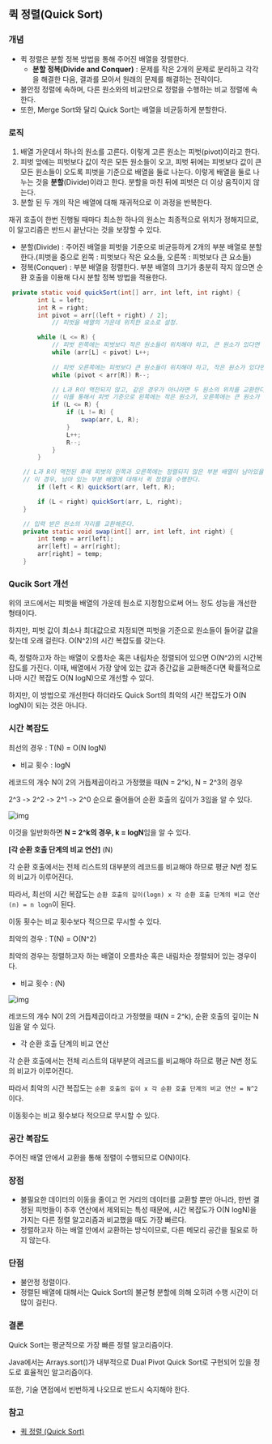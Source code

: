 ## 퀵 정렬(Quick Sort)



### 개념

- 퀵 정렬은 분할 정복 방법을 통해 주어진 배열을 정렬한다.
  - **분할 정복(Divide and Conquer)** : 문제를 작은 2개의 문제로 분리하고 각각을 해결한 다음, 결과를 모아서 원래의 문제를 해결하는 전략이다.
- 불안정 정렬에 속하며, 다른 원소와의 비교만으로 정렬을 수행하는 비교 정렬에 속한다.
- 또한, Merge Sort와 달리 Quick Sort는 배열을 비균등하게 분할한다.



### 로직

1. 배열 가운데서 하나의 원소를 고른다. 이렇게 고른 원소는 피벗(pivot)이라고 한다.
2. 피벗 앞에는 피벗보다 값이 작은 모든 원소들이 오고, 피벗 뒤에는 피벗보다 값이 큰 모든 원소들이 오도록 피벗을 기준으로 배열을 둘로 나눈다. 이렇게 배열을 둘로 나누는 것을 **분할**(Divide)이라고 한다. 분할을 마친 뒤에 피벗은 더 이상 움직이지 않는다.
3. 분할 된 두 개의 작은 배열에 대해 재귀적으로 이 과정을 반복한다.

재귀 호출이 한번 진행될 때마다 최소한 하나의 원소는 최종적으로 위치가 정해지므로, 이 알고리즘은 반드시 끝난다는 것을 보장할 수 있다.



- 분할(Divide) : 주어진 배열을 피벗을 기준으로 비균등하게 2개의 부분 배열로 분할한다.(피벗을 중으로 왼쪽 : 피벗보다 작은 요소들, 오른쪽 : 피벗보다 큰 요소들)
- 정복(Conquer) : 부분 배열을 정렬한다. 부분 배열의 크기가 충분히 작지 않으면 순환 호출을 이용해 다시 분할 정복 방법을 적용한다.



```java
 private static void quickSort(int[] arr, int left, int right) {
        int L = left;
        int R = right;
        int pivot = arr[(left + right) / 2];
   			// 피벗을 배열의 가운데 위치한 요소로 설정.

        while (L <= R) {
          	// 피벗 왼쪽에는 피벗보다 작은 원소들이 위치해야 하고, 큰 원소가 있다면 반복문을 나온다.
            while (arr[L] < pivot) L++;
			
          	// 피벗 오른쪽에는 피벗보다 큰 원소들이 위치해야 하고, 작은 원소가 있다면 반복문을 나온다.
            while (pivot < arr[R]) R--;

          	// L과 R이 역전되지 않고, 같은 경우가 아니라면 두 원소의 위치를 교환한다.
          	// 이를 통해서 피벗 기준으로 왼쪽에는 작은 원소가, 오른쪽에는 큰 원소가 위치하게 된다.
            if (L <= R) {
                if (L != R) {
                    swap(arr, L, R);
                }
                L++;
                R--;
            }
        }

   	// L과 R이 역전된 후에 피벗의 왼쪽과 오른쪽에는 정렬되지 않은 부분 배열이 남아있을 수 있다.
   	// 이 경우, 남아 있는 부분 배열에 대해서 퀵 정렬을 수행한다.
        if (left < R) quickSort(arr, left, R);

        if (L < right) quickSort(arr, L, right);
    }

    // 입력 받은 원소의 자리를 교환해준다.
    private static void swap(int[] arr, int left, int right) {
        int temp = arr[left];
        arr[left] = arr[right];
        arr[right] = temp;
    }
```



### Qucik Sort 개선

위의 코드에서는 피벗을 배열의 가운데 원소로 지정함으로써 어느 정도 성능을 개선한 형태이다.

하지만, 피벗 값이 최소나 최대값으로 지정되면 피벗을 기준으로 원소들이 들어갈 값을 찾는데 오래 걸린다. O(N^2)의 시간 복잡도를 갖는다.



즉, 정렬하고자 하는 배열이 오름차순 혹은 내림차순 정렬되어 있으면 O(N^2)의 시간복잡도를 가진다. 이때, 배열에서 가장 앞에 있는 값과 중간값을 교환해준다면 확률적으로나마 시간 복잡도 O(N logN)으로 개선할 수 있다. 

하지만, 이 방법으로 개선한다 하더라도 Quick Sort의 최악의 시간 복잡도가 O(N logN)이 되는 것은 아니다.



### 시간 복잡도

최선의 경우 : T(N) = O(N logN)

- 비교 횟수 : logN

레코드의 개수 N이 2의 거듭제곱이라고 가정했을 때(N = 2^k), N = 2^3의 경우

2^3 -> 2^2 -> 2^1 -> 2^0 순으로 줄어들어 순환 호출의 깊이가 3임을 알 수 있다.

![img](https://github.com/GimunLee/tech-refrigerator/raw/master/Algorithm/resources/quick-sort-002.png)

이것을 일반화하면 **N = 2^k의 경우, k = logN**임을 알 수 있다.



**[각 순환 호출 단계의 비교 연산]** (N)

각 순환 호출에서는 전체 리스트의 대부분의 레코드를 비교해야 하므로 평균 N번 정도의 비교가 이루어진다.

따라서, 최선의 시간 복잡도는 `순환 호출의 깊이(logn) x 각 순환 호출 단계의 비교 연산(n) = n logn`이 된다.

이동 횟수는 비교 횟수보다 적으므로 무시할 수 있다.



최악의 경우 : T(N) = O(N^2)

최악의 경우는 정렬하고자 하는 배열이 오름차순 혹은 내림차순 정렬되어 있는 경우이다.

- 비교 횟수 : (N)

![img](https://github.com/GimunLee/tech-refrigerator/raw/master/Algorithm/resources/quick-sort-003.png)

레코드의 개수 N이 2의 거듭제곱이라고 가정했을 때(N = 2^k), 순환 호출의 깊이는 N임을 알 수 있다.



- 각 순환 호출 단계의 비교 연산

각 순환 호출에서는 전체 리스트의 대부분의 레코드를 비교해야 하므로 평균 N번 정도의 비교가 이루어진다.

따라서 최악의 시간 복잡도는 `순환 호출의 깊이 x 각 순환 호출 단계의 비교 연산 = N^2` 이다.

이동횟수는 비교 횟수보다 적으므로 무시할 수 있다.



### 공간 복잡도

주어진 배열 안에서 교환을 통해 정렬이 수행되므로 O(N)이다.



### 장점

- 불필요한 데이터의 이동을 줄이고 먼 거리의 데이터를 교환할 뿐만 아니라, 한번 결정된 피벗들이 추후 연산에서 제외되는 특성 때문에, 시간 복잡도가 O(N logN)을 가지는 다른 정렬 알고리즘과 비교했을 때도 가장 빠르다.
- 정렬하고자 하는 배열 안에서 교환하는 방식이므로, 다른 메모리 공간을 필요로 하지 않는다.



### 단점

- 불안정 정렬이다.
- 정렬된 배열에 대해서는 Quick Sort의 불균형 분할에 의해 오히려 수행 시간이 더 많이 걸린다.



### 결론

Quick Sort는 평균적으로 가장 빠른 정렬 알고리즘이다.

Java에서는 Arrays.sort()가 내부적으로 Dual Pivot Quick Sort로 구현되어 있을 정도로 효율적인 알고리즘이다.

또한, 기술 면접에서 빈번하게 나오므로 반드시 숙지해야 한다.



### 참고

- [퀵 정렬 (Quick Sort)](https://gyoogle.dev/blog/algorithm/Quick%20Sort.html)
